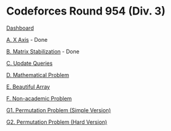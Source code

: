 # Codeforces Round 954 (Div. 3)

[Dashboard](https://codeforces.com/contest/1986)

[A. X Axis](https://codeforces.com/contest/1986/problem/A) - Done

[B. Matrix Stabilization](https://codeforces.com/contest/1986/problem/B) - Done

[C. Update Queries](https://codeforces.com/contest/1986/problem/C)

[D. Mathematical Problem](https://codeforces.com/contest/1986/problem/D)

[E. Beautiful Array](https://codeforces.com/contest/1986/problem/E)

[F. Non-academic Problem](https://codeforces.com/contest/1986/problem/F)

[G1. Permutation Problem (Simple Version)](https://codeforces.com/contest/1986/problem/G1)

[G2. Permutation Problem (Hard Version)](https://codeforces.com/contest/1986/problem/G2)
